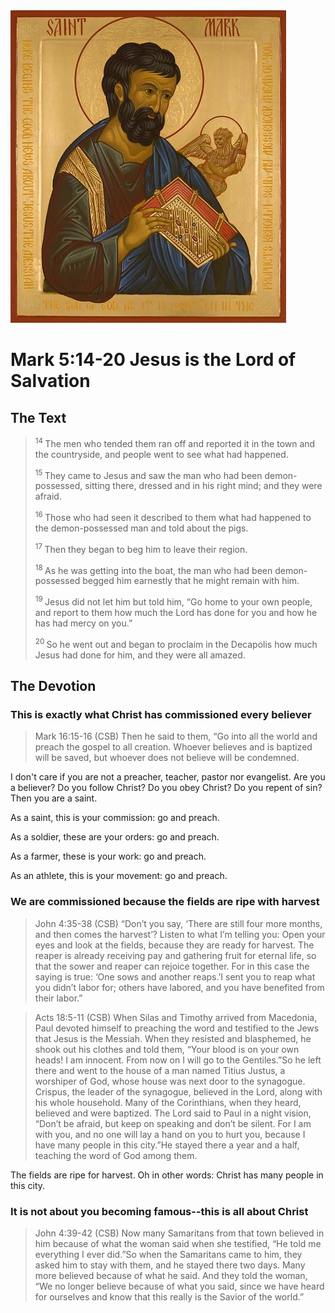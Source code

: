 <img class="intro-right" src="../images/art-mark.jpg">

# Mark 5:14-20	Jesus is the Lord of Salvation

## The Text

><sup> 14 </sup> The men who tended them ran off and reported it in the town and the countryside, and people went to see what had happened. 
>
><sup> 15 </sup> They came to Jesus and saw the man who had been demon-possessed, sitting there, dressed and in his right mind; and they were afraid. 
>
><sup> 16 </sup> Those who had seen it described to them what had happened to the demon-possessed man and told about the pigs. 
>
><sup> 17 </sup> Then they began to beg him to leave their region. 
>
><sup> 18 </sup> As he was getting into the boat, the man who had been demon-possessed begged him earnestly that he might remain with him. 
>
><sup> 19 </sup> Jesus did not let him but told him, “Go home to your own people, and report to them how much the Lord has done for you and how he has had mercy on you.” 
>
><sup> 20 </sup> So he went out and began to proclaim in the Decapolis how much Jesus had done for him, and they were all amazed. 

## The Devotion

### This is exactly what Christ has commissioned every believer

>Mark 16:15-16 (CSB) Then he said to them, “Go into all the world and preach the gospel to all creation. Whoever believes and is baptized will be saved, but whoever does not believe will be condemned.

I don't care if you are not a preacher, teacher, pastor nor evangelist. Are you a believer? Do you follow Christ? Do you obey Christ? Do you repent of sin? Then you are a saint.

As a saint, this is your commission: go and preach.

As a soldier, these are your orders: go and preach.

As a farmer, these is your work: go and preach.

As an athlete, this is your movement: go and preach.

### We are commissioned because the fields are ripe with harvest

>John 4:35-38 (CSB) “Don’t you say, ‘There are still four more months, and then comes the harvest’? Listen to what I’m telling you: Open your eyes and look at the fields, because they are ready for harvest. The reaper is already receiving pay and gathering fruit for eternal life, so that the sower and reaper can rejoice together. For in this case the saying is true: ‘One sows and another reaps.’I sent you to reap what you didn’t labor for; others have labored, and you have benefited from their labor.”

>Acts 18:5-11 (CSB) When Silas and Timothy arrived from Macedonia, Paul devoted himself to preaching the word and testified to the Jews that Jesus is the Messiah. When they resisted and blasphemed, he shook out his clothes and told them, “Your blood is on your own heads! I am innocent. From now on I will go to the Gentiles.”So he left there and went to the house of a man named Titius Justus, a worshiper of God, whose house was next door to the synagogue. Crispus, the leader of the synagogue, believed in the Lord, along with his whole household. Many of the Corinthians, when they heard, believed and were baptized. The Lord said to Paul in a night vision, “Don’t be afraid, but keep on speaking and don’t be silent. For I am with you, and no one will lay a hand on you to hurt you, because I have many people in this city.”He stayed there a year and a half, teaching the word of God among them.

The fields are ripe for harvest. Oh in other words: Christ has many people in this city.

### It is not about you becoming famous--this is all about Christ

>John 4:39-42 (CSB) Now many Samaritans from that town believed in him because of what the woman said when she testified, “He told me everything I ever did.”So when the Samaritans came to him, they asked him to stay with them, and he stayed there two days. Many more believed because of what he said. And they told the woman, “We no longer believe because of what you said, since we have heard for ourselves and know that this really is the Savior of the world.”
